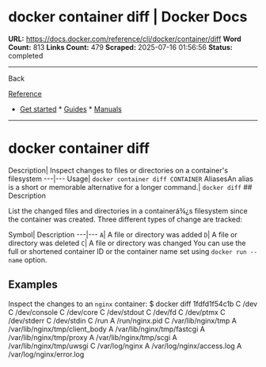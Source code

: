 # docker container diff | Docker Docs

**URL:** https://docs.docker.com/reference/cli/docker/container/diff
**Word Count:** 813
**Links Count:** 479
**Scraped:** 2025-07-16 01:56:56
**Status:** completed

---

Back

[Reference](https://docs.docker.com/reference/)

  * [Get started](https://docs.docker.com/get-started/)   * [Guides](https://docs.docker.com/guides/)   * [Manuals](https://docs.docker.com/manuals/)

* * *

# docker container diff

Description| Inspect changes to files or directories on a container's filesystem   ---|---   Usage| `docker container diff CONTAINER`   AliasesAn alias is a short or memorable alternative for a longer command.| `docker diff`      ## Description

List the changed files and directories in a containerá¾¿s filesystem since the container was created. Three different types of change are tracked:

Symbol| Description   ---|---   `A`| A file or directory was added   `D`| A file or directory was deleted   `C`| A file or directory was changed      You can use the full or shortened container ID or the container name set using `docker run --name` option.

## Examples

Inspect the changes to an `nginx` container:               $ docker diff 1fdfd1f54c1b          C /dev     C /dev/console     C /dev/core     C /dev/stdout     C /dev/fd     C /dev/ptmx     C /dev/stderr     C /dev/stdin     C /run     A /run/nginx.pid     C /var/lib/nginx/tmp     A /var/lib/nginx/tmp/client_body     A /var/lib/nginx/tmp/fastcgi     A /var/lib/nginx/tmp/proxy     A /var/lib/nginx/tmp/scgi     A /var/lib/nginx/tmp/uwsgi     C /var/log/nginx     A /var/log/nginx/access.log     A /var/log/nginx/error.log
